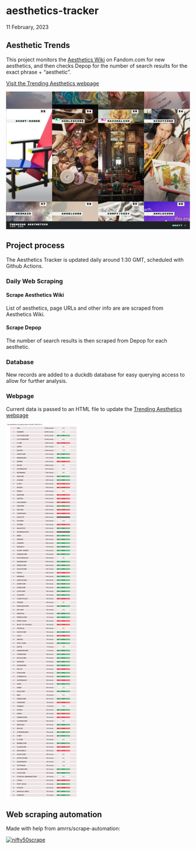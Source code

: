 aesthetics-tracker
================
11 February, 2023

## Aesthetic Trends

This project monitors the [Aesthetics
Wiki](https://aesthetics.fandom.com/wiki/Aesthetics_Wiki) on Fandom.com
for new aesthetics, and then checks Depop for the number of search
results for the exact phrase + “aesthetic”.

[Visit the Trending Aesthetics
webpage](https://filmicaesthetic.github.io/aesthetics-tracker)

[![](assets/img/webpage_screenshot.jpg)](https://filmicaesthetic.github.io/aesthetics-tracker)

## Project process

The Aesthetics Tracker is updated daily around 1:30 GMT, scheduled with
Github Actions.

### Daily Web Scraping

#### Scrape Aesthetics Wiki

List of aesthetics, page URLs and other info are are scraped from
Aesthetics Wiki.

#### Scrape Depop

The number of search results is then scraped from Depop for each
aesthetic.

### Database

New records are added to a duckdb database for easy querying access to
allow for further analysis.

### Webpage

Current data is passed to an HTML file to update the [Trending
Aesthetics
webpage](https://filmicaesthetic.github.io/aesthetics-tracker)

![](README_files/figure-gfm/unnamed-chunk-3-1.png)<!-- -->

## Web scraping automation

Made with help from amrrs/scrape-automation:

[![nifty50scrape](https://github.com/amrrs/scrape-automation/actions/workflows/main.yml/badge.svg)](https://github.com/amrrs/scrape-automation/actions/workflows/main.yml)
